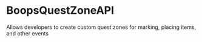 # BoopsQuestZoneAPI

Allows developers to create custom quest zones for marking, placing items, and other events